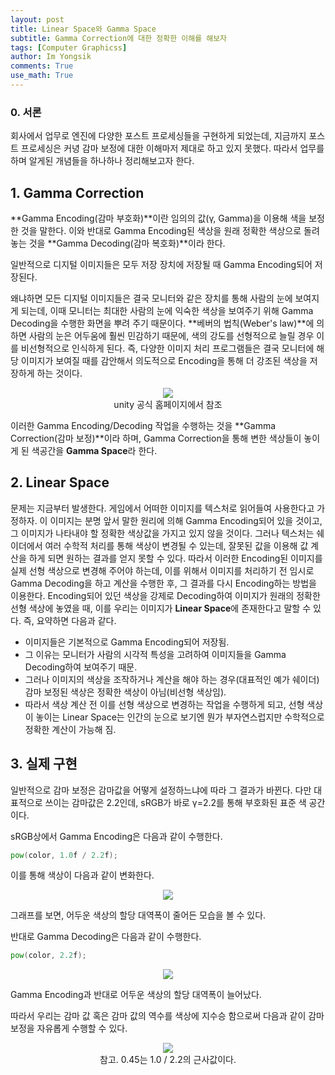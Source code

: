 ```yaml
---
layout: post
title: Linear Space와 Gamma Space
subtitle: Gamma Correction에 대한 정확한 이해를 해보자
tags: [Computer Graphicss]
author: Im Yongsik
comments: True
use_math: True
---
```


### 0. 서론

회사에서 업무로 엔진에 다양한 포스트 프로세싱들을 구현하게 되었는데, 지금까지 포스트 프로세싱은 커녕 감마 보정에 대한 이해마저 제대로 하고 있지 못했다. 따라서 업무를 하며 알게된 개념들을 하나하나 정리해보고자 한다.

## 1. Gamma Correction

**Gamma Encoding(감마 부호화)**이란 임의의 값(γ, Gamma)을 이용해 색을 보정한 것을 말한다. 이와 반대로 Gamma Encoding된 색상을 원래 정확한 색상으로 돌려놓는 것을 **Gamma Decoding(감마 복호화)**이라 한다.

일반적으로 디지털 이미지들은 모두 저장 장치에 저장될 때 Gamma Encoding되어 저장된다. 

왜냐하면 모든 디지털 이미지들은 결국 모니터와 같은 장치를 통해 사람의 눈에 보여지게 되는데, 이때 모니터는 최대한 사람의 눈에 익숙한 색상을 보여주기 위해 Gamma Decoding을 수행한 화면을 뿌려 주기 때문이다. **베버의 법칙(Weber's law)**에 의하면 사람의 눈은 어두움에 훨씬 민감하기 때문에, 색의 강도를 선형적으로 늘릴 경우 이를 비선형적으로 인식하게 된다. 즉, 다양한 이미지 처리 프로그램들은 결국 모니터에 해당 이미지가 보여질 때를 감안해서 의도적으로 Encoding을 통해 더 강조된 색상을 저장하게 하는 것이다.

<p align="center">
    <img src= "{{site.baseurl}}/assets/img/posts/2023-05-07/Linear-Space-And-Gamma-Correction/img00.png">
    <br>
    unity 공식 홈페이지에서 참조
</p>

이러한 Gamma Encoding/Decoding 작업을 수행하는 것을 **Gamma Correction(감마 보정)**이라 하며, Gamma Correction을 통해 변한 색상들이 놓이게 된 색공간을 **Gamma Space**라 한다.

## 2. Linear Space

문제는 지금부터 발생한다. 게임에서 어떠한 이미지를 텍스처로 읽어들여 사용한다고 가정하자. 이 이미지는 분명 앞서 말한 원리에 의해 Gamma Encoding되어 있을 것이고, 그 이미지가 나타내야 할 정확한 색상값을 가지고 있지 않을 것이다. 그러나 텍스처는 쉐이더에서 여러 수학적 처리를 통해 색상이 변경될 수 있는데, 잘못된 값을 이용해 값 계산을 하게 되면 원하는 결과를 얻지 못할 수 있다. 따라서 이러한 Encoding된 이미지를 실제 선형 색상으로 변경해 주어야 하는데, 이를 위해서 이미지를 처리하기 전 임시로 Gamma Decoding을 하고 계산을 수행한 후, 그 결과를 다시 Encoding하는 방법을 이용한다. Encoding되어 있던 색상을 강제로 Decoding하여 이미지가 원래의 정확한 선형 색상에 놓였을 때, 이를 우리는 이미지가 **Linear Space**에 존재한다고 말할 수 있다. 즉, 요약하면 다음과 같다.

* 이미지들은 기본적으로 Gamma Encoding되어 저장됨. 
* 그 이유는 모니터가 사람의 시각적 특성을 고려하여 이미지들을 Gamma Decoding하여 보여주기 때문.
* 그러나 이미지의 색상을 조작하거나 계산을 해야 하는 경우(대표적인 예가 쉐이더) 감마 보정된 색상은 정확한 색상이 아님(비선형 색상임).
* 따라서 색상 계산 전 이를 선형 색상으로 변경하는 작업을 수행하게 되고, 선형 색상이 놓이는 Linear Space는 인간의 눈으로 보기엔 뭔가 부자연스럽지만 수학적으로 정확한 계산이 가능해 짐.

## 3. 실제 구현

일반적으로 감마 보정은 감마값을 어떻게 설정하느냐에 따라 그 결과가 바뀐다. 다만 대표적으로 쓰이는 감마값은 2.2인데, sRGB가 바로 γ=2.2를 통해 부호화된 표준 색 공간이다.

sRGB상에서 Gamma Encoding은 다음과 같이 수행한다.

```glsl
pow(color, 1.0f / 2.2f);
```

이를 통해 색상이 다음과 같이 변화한다.

<p align="center">
    <img src= "{{site.baseurl}}/assets/img/posts/2023-05-07/Linear-Space-And-Gamma-Correction/img01.png">
    <br>
</p>

그래프를 보면, 어두운 색상의 할당 대역폭이 줄어든 모습을 볼 수 있다.

반대로 Gamma Decoding은 다음과 같이 수행한다.

```glsl
pow(color, 2.2f);
```

<p align="center">
    <img src= "{{site.baseurl}}/assets/img/posts/2023-05-07/Linear-Space-And-Gamma-Correction/img02.png">
    <br>
</p>

Gamma Encoding과 반대로 어두운 색상의 할당 대역폭이 늘어났다.

따라서 우리는 감마 값 혹은 감마 값의 역수를 색상에 지수승 함으로써 다음과 같이 감마 보정을 자유롭게 수행할 수 있다.

<p align="center">
    <img src= "{{site.baseurl}}/assets/img/posts/2023-05-07/Linear-Space-And-Gamma-Correction/img03.png">
    <br>
    참고. 0.45는 1.0 / 2.2의 근사값이다.
</p>

